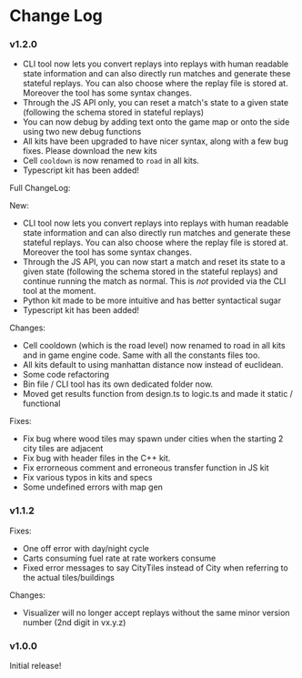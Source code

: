 # Change Log

### v1.2.0

- CLI tool now lets you convert replays into replays with human readable state information and can also directly run matches and generate these stateful replays. You can also choose where the replay file is stored at. Moreover the tool has some syntax changes.
- Through the JS API only, you can reset a match's state to a given state (following the schema stored in stateful replays)
- You can now debug by adding text onto the game map or onto the side using two new debug functions
- All kits have been upgraded to have nicer syntax, along with a few bug fixes. Please download the new kits
- Cell `cooldown` is now renamed to `road` in all kits. 
- Typescript kit has been added!

Full ChangeLog:

New:
- CLI tool now lets you convert replays into replays with human readable state information and can also directly run matches and generate these stateful replays. You can also choose where the replay file is stored at. Moreover the tool has some syntax changes.
- Through the JS API, you can now start a match and reset its state to a given state (following the schema stored in the stateful replays) and continue running the match as normal. This is *not* provided via the CLI tool at the moment.
- Python kit made to be more intuitive and has better syntactical sugar
- Typescript kit has been added!

Changes:
- Cell cooldown (which is the road level) now renamed to road in all kits and in game engine code. Same with all the constants files too.
- All kits default to using manhattan distance now instead of euclidean.
- Some code refactoring
- Bin file / CLI tool has its own dedicated folder now.
- Moved get results function from design.ts to logic.ts and made it static / functional

Fixes:
- Fix bug where wood tiles may spawn under cities when the starting 2 city tiles are adjacent
- Fix bug with header files in the C++ kit.
- Fix errorneous comment and erroneous transfer function in JS kit
- Fix various typos in kits and specs
- Some undefined errors with map gen

### v1.1.2
Fixes:
- One off error with day/night cycle
- Carts consuming fuel rate at rate workers consume
- Fixed error messages to say CityTiles instead of City when referring to the actual tiles/buildings

Changes:
- Visualizer will no longer accept replays without the same minor version number (2nd digit in vx.y.z)

### v1.0.0

Initial release!

